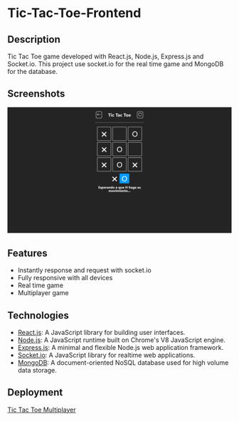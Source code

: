 # Tic-Tac-Toe-Frontend

## Description

Tic Tac Toe game developed with React.js, Node.js, Express.js and Socket.io. This project use socket.io for the real time game and MongoDB for the database.

## Screenshots

![Tic Tac Toe Multiplayer](./img/tic_tac_toe.png)

## Features

-   Instantly response and request with socket.io
-   Fully responsive with all devices
-   Real time game
-   Multiplayer game

## Technologies

-   [React.js](https://reactjs.org/): A JavaScript library for building user interfaces.
-   [Node.js](https://nodejs.org/en/): A JavaScript runtime built on Chrome's V8 JavaScript engine.
-   [Express.js](https://expressjs.com/): A minimal and flexible Node.js web application framework.
-   [Socket.io](https://socket.io/): A JavaScript library for realtime web applications.
-   [MongoDB](https://www.mongodb.com/): A document-oriented NoSQL database used for high volume data storage.

## Deployment

[Tic Tac Toe Multiplayer](https://tic-tac-toe-ctm.pages.dev)
